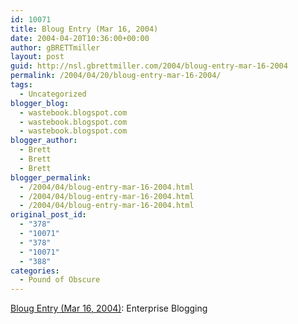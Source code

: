 ```yaml
---
id: 10071
title: Bloug Entry (Mar 16, 2004)
date: 2004-04-20T10:36:00+00:00
author: gBRETTmiller
layout: post
guid: http://nsl.gbrettmiller.com/2004/bloug-entry-mar-16-2004
permalink: /2004/04/20/bloug-entry-mar-16-2004/
tags:
  - Uncategorized
blogger_blog:
  - wastebook.blogspot.com
  - wastebook.blogspot.com
  - wastebook.blogspot.com
blogger_author:
  - Brett
  - Brett
  - Brett
blogger_permalink:
  - /2004/04/bloug-entry-mar-16-2004.html
  - /2004/04/bloug-entry-mar-16-2004.html
  - /2004/04/bloug-entry-mar-16-2004.html
original_post_id:
  - "378"
  - "10071"
  - "378"
  - "10071"
  - "388"
categories:
  - Pound of Obscure
---
```

[Bloug Entry (Mar 16, 2004)](http://louisrosenfeld.com/home/bloug_archive/000245.html): Enterprise Blogging